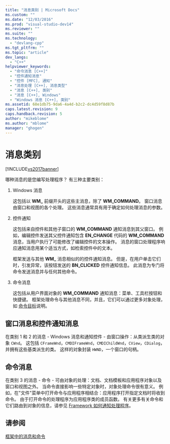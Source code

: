 ```yaml
---
title: "消息类别 | Microsoft Docs"
ms.custom: ""
ms.date: "12/03/2016"
ms.prod: "visual-studio-dev14"
ms.reviewer: ""
ms.suite: ""
ms.technology: 
  - "devlang-cpp"
ms.tgt_pltfrm: ""
ms.topic: "article"
dev_langs: 
  - "C++"
helpviewer_keywords: 
  - "命令消息 [C++]"
  - "控件通知消息"
  - "控件 [MFC], 通知"
  - "消息处理 [C++], 消息类型"
  - "消息 [C++], 类别"
  - "消息 [C++], Windows"
  - "Windows 消息 [C++], 类别"
ms.assetid: 68e1db75-9da6-4a4d-b2c2-dc4d59f8d87b
caps.latest.revision: 9
caps.handback.revision: 5
author: "mikeblome"
ms.author: "mblome"
manager: "ghogen"
---
```

# 消息类别
[!INCLUDE[vs2017banner](../assembler/inline/includes/vs2017banner.md)]

哪种消息的是您编写处理程序？  有三种主要类别：  
  
1.  Windows 消息  
  
     这包括以 **WM\_** 前缀开头的这些主消息，除了 **WM\_COMMAND**。  窗口消息由窗口和视图的各个处理。  这些消息通常具有用于确定如何处理消息的参数。  
  
2.  控件通知  
  
     这包括来自控件和其他子窗口的 **WM\_COMMAND** 通知消息到其父窗口。  例如，编辑控件发送其父控件通知包含 **EN\_CHANGE** 代码的 **WM\_COMMAND** 消息，当用户执行了可能修改了编辑控件的文本操作。  消息的窗口处理程序响应通知消息用某个适当方式，如检索控件中的文本。  
  
     框架发送与其他 **WM\_** 消息相似的的控件通知消息。  但是，在用户单击它们时，引发异常，该按钮发送的 **BN\_CLICKED** 控件通知信息。  此消息为专门将命令发送消息并与任何其他命令。  
  
3.  命令消息  
  
     这包括从用户界面对象的 **WM\_COMMAND** 通知消息：菜单、工具栏按钮和快捷键。  框架处理命令与其他消息不同，并且，它们可以通过更多对象处理，如 [命令目标](../mfc/command-targets.md)说明。  
  
##  <a name="_core_windows_messages_and_control.2d.notification_messages"></a> 窗口消息和控件通知消息  
 在类别 1 和 2 的消息 \- Windows 消息和通知控件 \- 由窗口操作：从类派生类的对象 `CWnd`。  这包括 `CFrameWnd`，`CMDIFrameWnd`，`CMDIChildWnd`，`CView`，`CDialog`，并拥有这些基类派生的类。  这样的对象封装 `HWND`，一个窗口的句柄。  
  
##  <a name="_core_command_messages"></a> 命令消息  
 在类别 3 的消息 \- 命令 \- 可由对象的处理：文档、文档模板和应用程序对象以及窗口和视图之外。  当命令直接影响一些特定对象时，对象处理命令很有意义。  例如，在"文件"菜单中打开命令与应用程序相结合：应用程序打开指定文档时将收到命令。  由于打开命令的处理程序为应用程序类的成员函数。  有关更多有关命令和它们路由到对象的信息，请参见 [Framework 如何通知处理程序](../mfc/how-the-framework-calls-a-handler.md)。  
  
## 请参阅  
 [框架中的消息和命令](../mfc/messages-and-commands-in-the-framework.md)